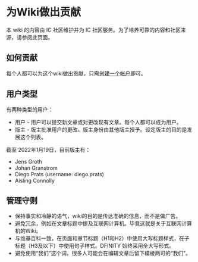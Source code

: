 # 为Wiki做出贡献
本 wiki 的内容由 IC 社区维护并为 IC 社区服务。为了培养可靠的内容和社区来源，请参阅此页面。
## 如何贡献
每个人都可以为这个wiki做出贡献，只需[创建一个帐户](https://wiki.internetcomputer.org/wiki/Special:CreateAccount)即可。
## 用户类型
有两种类型的用户：
* 用户 - 用户可以提交新文章或对更改现有文章。每个人都可以成为用户。
* 版主 - 版主批准用户的更改。版主身份由其他版主授予。设定版主的目的是发展这个列表。

截至 2022年1月19日，目前版主有：  
* Jens Groth
* Johan Granstrom
* Diego Prats (username: diego.prats)
* Aisling Connolly

## 管理守则
* 保持事实和冷静的语气，wiki的目的是传达准确的信息，而不是做广告。
* 避免冗余，例如在文章标题中提及互联网计算机。毕竟这就是关于互联网计算机的Wiki。
* 与维基百科一致，在页面和章节标题（H1和H2）中使用大写标题样式，在子标题（H3及以下）中使用句子样式。DFINITY 始终采用全大写形式。
* 避免使用“我们”这个词，很多人可能会在编辑文章后留下模棱两可的“我们”。
